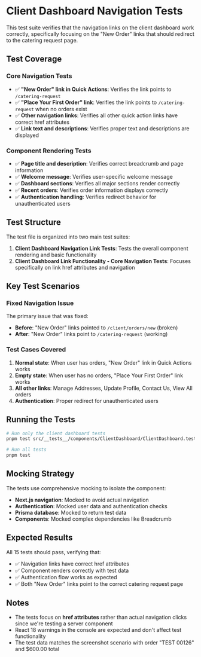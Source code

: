 # Client Dashboard Navigation Tests

This test suite verifies that the navigation links on the client dashboard work correctly, specifically focusing on the "New Order" links that should redirect to the catering request page.

## Test Coverage

### Core Navigation Tests

- ✅ **"New Order" link in Quick Actions**: Verifies the link points to `/catering-request`
- ✅ **"Place Your First Order" link**: Verifies the link points to `/catering-request` when no orders exist
- ✅ **Other navigation links**: Verifies all other quick action links have correct href attributes
- ✅ **Link text and descriptions**: Verifies proper text and descriptions are displayed

### Component Rendering Tests

- ✅ **Page title and description**: Verifies correct breadcrumb and page information
- ✅ **Welcome message**: Verifies user-specific welcome message
- ✅ **Dashboard sections**: Verifies all major sections render correctly
- ✅ **Recent orders**: Verifies order information displays correctly
- ✅ **Authentication handling**: Verifies redirect behavior for unauthenticated users

## Test Structure

The test file is organized into two main test suites:

1. **Client Dashboard Navigation Link Tests**: Tests the overall component rendering and basic functionality
2. **Client Dashboard Link Functionality - Core Navigation Tests**: Focuses specifically on link href attributes and navigation

## Key Test Scenarios

### Fixed Navigation Issue

The primary issue that was fixed:

- **Before**: "New Order" links pointed to `/client/orders/new` (broken)
- **After**: "New Order" links point to `/catering-request` (working)

### Test Cases Covered

1. **Normal state**: When user has orders, "New Order" link in Quick Actions works
2. **Empty state**: When user has no orders, "Place Your First Order" link works
3. **All other links**: Manage Addresses, Update Profile, Contact Us, View All orders
4. **Authentication**: Proper redirect for unauthenticated users

## Running the Tests

```bash
# Run only the client dashboard tests
pnpm test src/__tests__/components/ClientDashboard/ClientDashboard.test.tsx

# Run all tests
pnpm test
```

## Mocking Strategy

The tests use comprehensive mocking to isolate the component:

- **Next.js navigation**: Mocked to avoid actual navigation
- **Authentication**: Mocked user data and authentication checks
- **Prisma database**: Mocked to return test data
- **Components**: Mocked complex dependencies like Breadcrumb

## Expected Results

All 15 tests should pass, verifying that:

- ✅ Navigation links have correct href attributes
- ✅ Component renders correctly with test data
- ✅ Authentication flow works as expected
- ✅ Both "New Order" links point to the correct catering request page

## Notes

- The tests focus on **href attributes** rather than actual navigation clicks since we're testing a server component
- React 18 warnings in the console are expected and don't affect test functionality
- The test data matches the screenshot scenario with order "TEST 00126" and $600.00 total
